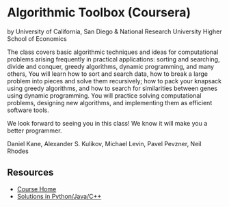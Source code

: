 # Algorithmic Toolbox (Coursera)

by University of California, San Diego & National Research University Higher School of Economics

The class covers basic algorithmic techniques and ideas for computational problems arising frequently in practical applications: sorting and searching, divide and conquer, greedy algorithms, dynamic programming, and many others, You will learn how to sort and search data, how to break a large problem into pieces and solve them recursively; how to pack your knapsack using greedy algorithms, and how to search for similarities between genes using dynamic programming. You will practice solving computational problems, designing new algorithms, and implementing them as efficient software tools.

We look forward to seeing you in this class! We know it will make you a better programmer.

Daniel Kane, Alexander S. Kulikov, Michael Levin, Pavel Pevzner, Neil Rhodes

## Resources

* [Course Home](https://www.coursera.org/learn/algorithmic-toolbox/home/welcome)
* [Solutions in Python/Java/C++](https://github.com/mablatnik/Algorithmic-Toolbox)
